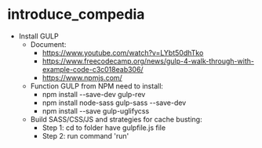 # introduce_compedia
- Install GULP
    + Document:
        * https://www.youtube.com/watch?v=LYbt50dhTko
        * https://www.freecodecamp.org/news/gulp-4-walk-through-with-example-code-c3c018eab306/
        * https://www.npmjs.com/
    + Function GULP from NPM need to install:
        * npm install --save-dev gulp-rev
        * npm install node-sass gulp-sass --save-dev
        * npm install --save gulp-uglifycss
    + Build SASS/CSS/JS and strategies for cache busting:
        * Step 1: cd to folder have gulpfile.js file
        * Step 2: run command 'run'